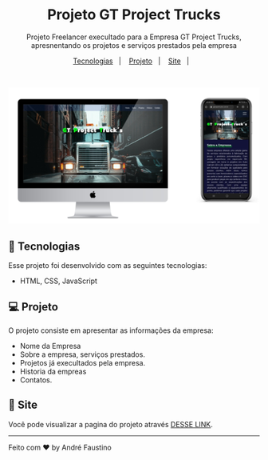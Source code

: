 


<h1 align="center">Projeto GT Project Trucks</h1>

<p align="center">
  Projeto Freelancer execultado para a Empresa GT Project Trucks, apresnentando os projetos e serviços prestados pela empresa
</p>

<p align="center">
  <a href="#-tecnologias">Tecnologias</a>&nbsp;&nbsp;&nbsp;|&nbsp;&nbsp;&nbsp;
  <a href="#-projeto">Projeto</a>&nbsp;&nbsp;&nbsp;|&nbsp;&nbsp;&nbsp;
  <a href="#-site">Site</a>&nbsp;&nbsp;&nbsp;|&nbsp;&nbsp;&nbsp;
</p>


<br>

<p align="center">
  <img alt="Possitive" src="https://github.com/Andre-FOliveira/gtProject/blob/master/src/capa.jpeg?raw=true">
  
</p>

## 🚀 Tecnologias

Esse projeto foi desenvolvido com as seguintes tecnologias:

- HTML, CSS, JavaScript

## 💻 Projeto

O projeto consiste em apresentar as informações da empresa:
- Nome da Empresa
- Sobre a empresa, serviços prestados.
- Projetos já execultados pela empresa.
- Historia da empreas
- Contatos.


## 🔖 Site

Você pode visualizar a pagina do projeto através [DESSE LINK](https://gtprojecttrucks.com.br/).



---

Feito com ♥ by André Faustino
